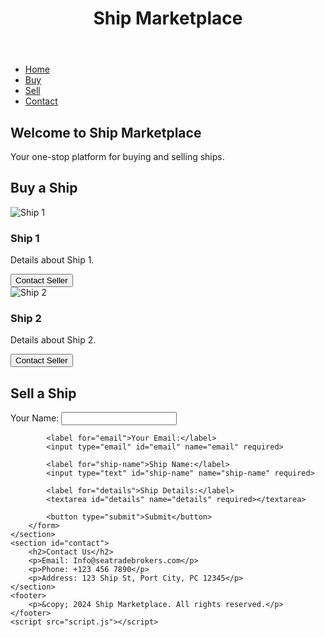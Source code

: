 

<head>
    <meta charset="UTF-8">
    <meta name="viewport" content="width=device-width, initial-scale=1.0">
    <title>Seatrade Brokers</title>
    <!-- Other meta tags and links can be added here -->
</head>
<body>
    <header>
        <h1>Ship Marketplace</h1>
    </header>
    <nav>
        <ul>
            <li><a href="#home">Home</a></li>
            <li><a href="#buy">Buy</a></li>
            <li><a href="#sell">Sell</a></li>
            <li><a href="#contact">Contact</a></li>
        </ul>
    </nav>
    <section id="home">
        <div class="hero">
            <h2>Welcome to Ship Marketplace</h2>
            <p>Your one-stop platform for buying and selling ships.</p>
        </div>
    </section>
    <section id="buy">
        <h2>Buy a Ship</h2>
        <div class="ship-list">
            <div class="ship-item">
                <img src="ship1.jpg" alt="Ship 1">
                <h3>Ship 1</h3>
                <p>Details about Ship 1.</p>
                <button>Contact Seller</button>
            </div>
            <div class="ship-item">
                <img src="ship2.jpg" alt="Ship 2">
                <h3>Ship 2</h3>
                <p>Details about Ship 2.</p>
                <button>Contact Seller</button>
            </div>
            <!-- Add more ships as needed -->
        </div>
    </section>
    <section id="sell">
        <h2>Sell a Ship</h2>
        <form id="sell-form">
            <label for="name">Your Name:</label>
            <input type="text" id="name" name="name" required>
            
            <label for="email">Your Email:</label>
            <input type="email" id="email" name="email" required>
            
            <label for="ship-name">Ship Name:</label>
            <input type="text" id="ship-name" name="ship-name" required>
            
            <label for="details">Ship Details:</label>
            <textarea id="details" name="details" required></textarea>
            
            <button type="submit">Submit</button>
        </form>
    </section>
    <section id="contact">
        <h2>Contact Us</h2>
        <p>Email: Info@seatradebrokers.com</p>
        <p>Phone: +123 456 7890</p>
        <p>Address: 123 Ship St, Port City, PC 12345</p>
    </section>
    <footer>
        <p>&copy; 2024 Ship Marketplace. All rights reserved.</p>
    </footer>
    <script src="script.js"></script>
</body>
</html>
